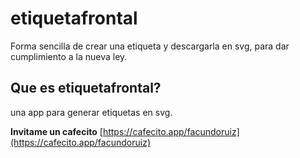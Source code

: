 # etiquetafrontal
Forma sencilla de crear una etiqueta y descargarla en svg, para dar cumplimiento a la nueva ley.

## Que es etiquetafrontal?
una app para generar etiquetas en svg.

**Invitame un cafecito**
[https://cafecito.app/facundoruiz](https://cafecito.app/facundoruiz)
